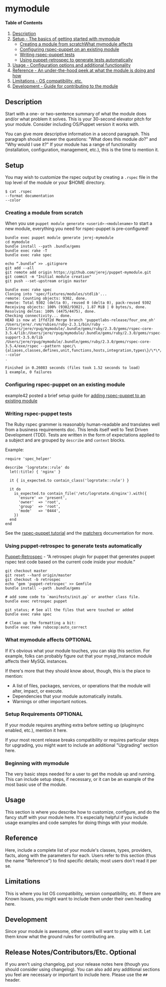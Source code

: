 # mymodule

#### Table of Contents

1. [Description](#description)
1. [Setup - The basics of getting started with mymodule](#setup)
    * [Creating a module from scratchWhat mymodule affects](#creating-a-module-from-scratch)
    * [Configuring rspec-puppet on an existing module](#configuring-rspec-puppet-on-an-existing-module)
    * [Writing rspec-puppet tests](#writing-rspec-puppet-tests)
    * [Using puppet-retrospec to generate tests automatically](#using-puppet-retrospec-to-generate-tests-automatically)
1. [Usage - Configuration options and additional functionality](#usage)
1. [Reference - An under-the-hood peek at what the module is doing and how](#reference)
1. [Limitations - OS compatibility, etc.](#limitations)
1. [Development - Guide for contributing to the module](#development)

## Description

Start with a one- or two-sentence summary of what the module does and/or what
problem it solves. This is your 30-second elevator pitch for your module.
Consider including OS/Puppet version it works with.

You can give more descriptive information in a second paragraph. This paragraph
should answer the questions: "What does this module *do*?" and "Why would I use
it?" If your module has a range of functionality (installation, configuration,
management, etc.), this is the time to mention it.

## Setup

You may wish to customize the rspec output by creating a `.rspec` file in the
top level of the module or your $HOME directory.

```
$ cat .rspec
--format documentation
--color
```

### Creating a module from scratch

When you use `puppet module generate <userid>-<modulename>` to
start a new module, everything you need for rspec-puppet is
pre-configured!

```
bundle exec puppet module generate jerej-mymodule
cd mymodule
bundle install --path .bundle/gems
bundle exec rake -T
bundle exec rake spec

echo “.bundle” >> .gitignore
git add --all
git remote add origin https://github.com/jerej/puppet-mymodule.git
git commit -m "Initial module creation"
git push --set-upstream origin master

bundle exec rake spec
Cloning into 'spec/fixtures/modules/stdlib'...
remote: Counting objects: 9302, done.
remote: Total 9302 (delta 0), reused 0 (delta 0), pack-reused 9302
Receiving objects: 100% (9302/9302), 1.87 MiB | 0 bytes/s, done.
Resolving deltas: 100% (4475/4475), done.
Checking connectivity... done.
HEAD is now at 1ffd72d Merge branch 'puppetlabs-release/four_one_oh'
/Users/jere/.rvm/rubies/ruby-2.3.1/bin/ruby -I/Users/jere/rpug/mymodule/.bundle/gems/ruby/2.3.0/gems/rspec-core-3.5.4/lib:/Users/jere/rpug/mymodule/.bundle/gems/ruby/2.3.0/gems/rspec-support-3.5.0/lib /Users/jere/rpug/mymodule/.bundle/gems/ruby/2.3.0/gems/rspec-core-3.5.4/exe/rspec --pattern spec/\{aliases,classes,defines,unit,functions,hosts,integration,types\}/\*\*/\*_spec.rb --color
.

Finished in 0.26083 seconds (files took 1.52 seconds to load)
1 example, 0 failures
```

### Configuring rspec-puppet on an existing module

example42 posted a brief setup guide for [adding rspec-puppet to an existing
module](http://www.example42.com/2017/01/30/rspec-on-existing-code/)

### Writing rspec-puppet tests

The Ruby rspec grammer is reasonably human-readable and translates well from a
business requirements doc.  This lends itself well to Test Driven Development
(TDD).  Tests are written in the form of expectations applied to a subject and
are grouped by `describe` and `context` blocks.

Example:
```
require 'spec_helper'

describe 'logrotate::rule' do
  let(:title) { 'nginx' }

  it { is_expected.to contain_class('logrotate::rule') }

  it do
    is_expected.to contain_file('/etc/logrotate.d/nginx').with({
      'ensure' => 'present',
      'owner'  => 'root',
      'group'  => 'root',
      'mode'   => '0444',
    })
  end
end
```

See the [rspec-puppet tutorial](http://rspec-puppet.com/tutorial/) and the
[matchers](http://rspec-puppet.com/matchers/) documentation for more.

### Using puppet-retrospec to generate tests automatically

[Puppet-Retrospec](https://github.com/nwops/puppet-retrospec) - “A retrospec
plugin for puppet that generates puppet rspec test code based on the current
code inside your module.”

```
git checkout master
git reset --hard origin/master
git checkout -b retrospec
echo ‘gem 'puppet-retrospec' >> Gemfile
bundle install --path .bundle/gems

# add some code to `manifests/init.pp` or another class file.
bundle exec retrospec puppet

git status; # See all the files that were touched or added
bundle exec rake spec

# Clean up the formatting a bit:
bundle exec rake rubocop:auto_correct

```

### What mymodule affects **OPTIONAL**

If it's obvious what your module touches, you can skip this section. For
example, folks can probably figure out that your mysql_instance module affects
their MySQL instances.

If there's more that they should know about, though, this is the place to mention:

* A list of files, packages, services, or operations that the module will alter,
  impact, or execute.
* Dependencies that your module automatically installs.
* Warnings or other important notices.

### Setup Requirements **OPTIONAL**

If your module requires anything extra before setting up (pluginsync enabled,
etc.), mention it here.

If your most recent release breaks compatibility or requires particular steps
for upgrading, you might want to include an additional "Upgrading" section
here.

### Beginning with mymodule

The very basic steps needed for a user to get the module up and running. This
can include setup steps, if necessary, or it can be an example of the most
basic use of the module.

## Usage

This section is where you describe how to customize, configure, and do the
fancy stuff with your module here. It's especially helpful if you include usage
examples and code samples for doing things with your module.

## Reference

Here, include a complete list of your module's classes, types, providers,
facts, along with the parameters for each. Users refer to this section (thus
the name "Reference") to find specific details; most users don't read it per
se.

## Limitations

This is where you list OS compatibility, version compatibility, etc. If there
are Known Issues, you might want to include them under their own heading here.

## Development

Since your module is awesome, other users will want to play with it. Let them
know what the ground rules for contributing are.

## Release Notes/Contributors/Etc. **Optional**

If you aren't using changelog, put your release notes here (though you should
consider using changelog). You can also add any additional sections you feel
are necessary or important to include here. Please use the `## ` header.


